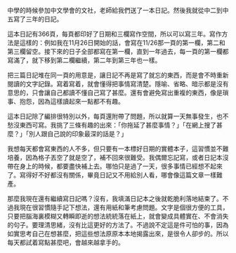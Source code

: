 中學的時候參加中文學會的文社，老師給我們送了一本日記。然後我就從中二到中五寫了三年的日記。

這本日記有366頁，每頁都印好了日期和三欄寫作空間，所以可以寫三年。寫作方法是這樣的：例如我在11月26日開始的話，會寫在11/26那一頁的第一欄，第二和第三欄留空。接下來的日子全部都寫在第一欄，直到一年過去，每一頁的第一欄都寫滿了，就下移到第二欄繼續，第二年到第三年也一樣。

把三篇日記堆在同一頁的用意是，讓日記不再是寫了就忘的東西，而是會不時重新閱讀的文字記錄。寫着寫着，就會懂得把事情寫清楚。隱喻、省略、暗示都是沒有意思的，只會讓自己都讀不懂自己寫了甚麼。還有會避免寫出重複的東西，像是瑣事、抱怨，因為這樣讀起來一點都不有趣。

這本日記除了編排很特別以外，每頁還附帶了問題，所以就算一天無事發生，也不愁沒東西可寫。我挑了三條有趣的出來：「你拖延了甚麼事情？」「在網上搜了甚麼？」「別人跟自己說的印象最深的話是？」

我想每天都會寫東西的人不多，但只要有一本標好日期的實體本子，這習慣並不難培養，因為格子丟空了就是空了，補不回來很難受。我偶爾忘記寫，或者日記本沒帶在身上的時候，都要盡快補上去。哪怕只是過了一天，很多事情已經想不起來了。寫得好不好都沒有關係，畢竟日記又不用給別人看，哪會像這篇文章一樣難產。

那麼我現在還有繼續寫日記嗎？沒有，我填滿日記本之後就乾脆利落地結束了。不過我現在很習慣隨手記下想法，還有用紙和筆考慮問題。文字是個很方便的工具，只要把腦海裏模糊又轉瞬即逝的想法統統落在紙上，就會變成具體實在、不會消失的句子。要理清思緒，沒有比這更好的方法了。不過說不定這是件可怕的事，因為如實思考自己在想甚麼，把這些想法原原本本地揭露出來，是很令人卻步的。所以每天都試着寫點甚麼吧，會越來越拿手的。
